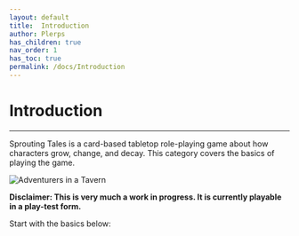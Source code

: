 ```yaml
---
layout: default
title:  Introduction
author: Plerps
has_children: true
nav_order: 1
has_toc: true
permalink: /docs/Introduction
---
```



# Introduction

---

Sprouting Tales is a card-based tabletop role-playing game about how characters grow, change, and decay. This category covers the basics of playing the game. 

<img src="https://plerpsandplerps.github.io/Sprouting-Tales/artwork/Art_Tavern.png" alt="Adventurers in a Tavern">

**Disclaimer: This is very much a work in progress. It is currently playable in a play-test form.**

Start with the basics below:
